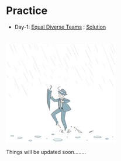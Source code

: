 # Practice

- Day-1: [Equal Diverse Teams](https://www.hackerearth.com/practice/algorithms/searching/linear-search/practice-problems/algorithm/equal-diverse-teams-cbdb8fe2/) : [Solution](https://github.com/Glorycs29/Practice/blob/main/Day-1%20-%20Equal%20Diverse%20Teams/Solution.cpp)


#
 [![RainDance](https://github.com/Glorycs29/My_Learnings/blob/main/rain_dance.gif)]()
 
Things will be updated soon........
